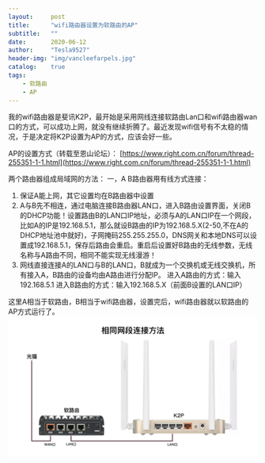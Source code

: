 ```yaml
---
layout:     post
title:      "wifi路由器设置为软路由的AP"
subtitle:   ""
date:       2020-06-12
author:     "Tesla9527"
header-img: "img/vancleefarpels.jpg"
catalog:    true
tags:
    - 软路由
    - AP
---
```


我的wifi路由器是斐讯K2P，最开始是采用网线连接软路由Lan口和wifi路由器wan口的方式，可以成功上网，就没有继续折腾了。最近发现wifi信号有不太稳的情况，于是决定将K2P设置为AP的方式，应该会好一些。

AP的设置方式（转载至恩山论坛）：
[https://www.right.com.cn/forum/thread-255351-1-1.html](https://www.right.com.cn/forum/thread-255351-1-1.html)

两个路由器组成局域网的方法：
一，A B路由器用有线方式连接：
1. 保证A能上网，其它设置均在B路由器中设置
2. A与B先不相连，通过电脑连接B路由器LAN口，进入B路由设置界面，关闭B的DHCP功能！设置路由B的LAN口IP地址，必须与A的LAN口IP在一个网段，比如A的IP是192.168.5.1，那么就设B路由的IP为192.168.5.X(2-50,不在A的DHCP地址池中就好)，子网掩码255.255.255.0，DNS网关和本地DNS可以设置成192.168.5.1，保存后路由会重启。重启后设置好B路由的无线参数，无线名称与A路由不同，相同不能实现无线漫游！       
3. 网线直接连接A的LAN口与B的LAN口，B就成为一个交换机或无线交换机，所有接入A，B路由的设备均由A路由进行分配IP。
进入A路由的方式：输入192.168.5.1
进入B路由的方式：输入192.168.5.X（前面B设置的LAN口IP）

这里A相当于软路由，B相当于wifi路由器，设置完后，wifi路由器就以软路由的AP方式运行了。
![img](/img/in-post/openwrt/ap.jpg)
